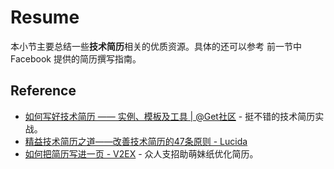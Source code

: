 # Resume

本小节主要总结一些**技术简历**相关的优质资源。具体的还可以参考 前一节中 Facebook 提供的简历撰写指南。

## Reference

- [如何写好技术简历 —— 实例、模板及工具 | @Get社区](http://get.jobdeer.com/744.get) - 挺不错的技术简历实战。
- [精益技术简历之道——改善技术简历的47条原则 - Lucida](http://zh.lucida.me/blog/lean-technical-resume/)
- [如何把简历写进一页 - V2EX](https://www.v2ex.com/t/175250) - 众人支招助萌妹纸优化简历。

